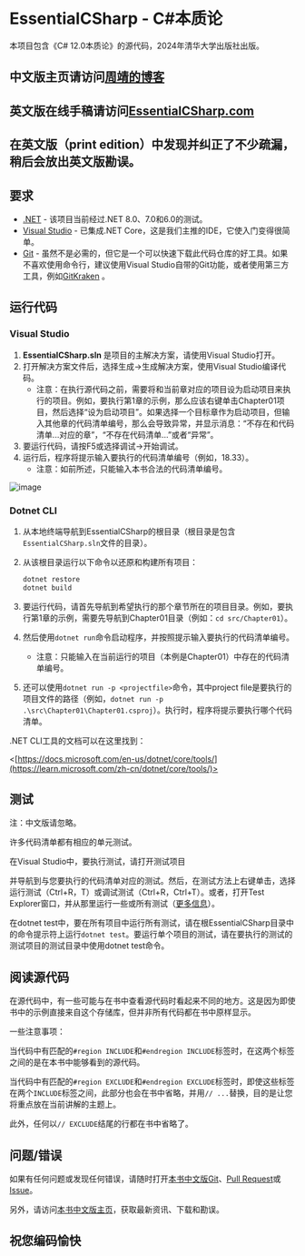 # EssentialCSharp - C#本质论

本项目包含《C# 12.0本质论》的源代码，2024年清华大学出版社出版。

## 中文版主页请访问[周靖的博客](https://bookzhou.com)
## 英文版在线手稿请访问[EssentialCSharp.com](https://essentialcsharp.com)
## 在英文版（print edition）中发现并纠正了不少疏漏，稍后会放出英文版勘误。

## 要求

- [.NET](https://dotnet.microsoft.com/zh-cn/download) - 该项目当前经过.NET 8.0、7.0和6.0的测试。
- [Visual Studio](https://visualstudio.microsoft.com/downloads/) - 已集成.NET Core，这是我们主推的IDE，它使入门变得很简单。
- [Git](https://git-scm.com/book/zh/v2) - 虽然不是必需的，但它是一个可以快速下载此代码仓库的好工具。如果不喜欢使用命令行，建议使用Visual Studio自带的Git功能，或者使用第三方工具，例如[GitKraken](https://www.gitkraken.com/invite/bX2Nqsqr) 。

## 运行代码

### Visual Studio

1. **EssentialCSharp.sln** 是项目的主解决方案，请使用Visual Studio打开。
2. 打开解决方案文件后，选择生成->生成解决方案，使用Visual Studio编译代码。
   - 注意：在执行源代码之前，需要将和当前章对应的项目设为启动项目来执行的项目。例如，要执行第1章的示例，那么应该右键单击Chapter01项目，然后选择“设为启动项目”。如果选择一个目标章作为启动项目，但输入其他章的代码清单编号，那么会导致异常，并显示消息：“不存在和代码清单...对应的章”，“不存在代码清单...”或者“异常”。
3. 要运行代码，请按F5或选择调试->开始调试。
4. 运行后，程序将提示输入要执行的代码清单编号（例如，18.33）。
   - 注意：如前所述，只能输入本书合法的代码清单编号。

![image](https://github.com/transbot/EssentialCSharp/assets/12107254/9b8891de-3df3-48d9-838e-1a36750e7102)



### Dotnet CLI

1. 从本地终端导航到EssentialCSharp的根目录（根目录是包含`EssentialCSharp.sln`文件的目录）。
2. 从该根目录运行以下命令以还原和构建所有项目：

    ```C#
    dotnet restore
    dotnet build
    ```

3. 要运行代码，请首先导航到希望执行的那个章节所在的项目目录。例如，要执行第1章的示例，需要先导航到Chapter01目录（例如：`cd src/Chapter01`）。
4. 然后使用`dotnet run`命令启动程序，并按照提示输入要执行的代码清单编号。
   - 注意：只能输入在当前运行的项目（本例是Chapter01）中存在的代码清单编号。
5. 还可以使用`dotnet run -p <projectfile>`命令，其中project file是要执行的项目文件的路径（例如，`dotnet run -p .\src\Chapter01\Chapter01.csproj`）。执行时，程序将提示要执行哪个代码清单。

.NET CLI工具的文档可以在这里找到：

<[https://docs.microsoft.com/en-us/dotnet/core/tools/](https://learn.microsoft.com/zh-cn/dotnet/core/tools/)>

## 测试

注：中文版请忽略。

许多代码清单都有相应的单元测试。

在Visual Studio中，要执行测试，请打开测试项目

并导航到与您要执行的代码清单对应的测试。然后，在测试方法上右键单击，选择运行测试（Ctrl+R，T）或调试测试（Ctrl+R，Ctrl+T）。或者，打开Test Explorer窗口，并从那里运行一些或所有测试（[更多信息](https://learn.microsoft.com/visualstudio/test/run-unit-tests-with-test-explorer)）。

在dotnet test中，要在所有项目中运行所有测试，请在根EssentialCSharp目录中的命令提示符上运行`dotnet test`。要运行单个项目的测试，请在要执行的测试的测试项目的测试目录中使用dotnet test命令。

## 阅读源代码

在源代码中，有一些可能与在书中查看源代码时看起来不同的地方。这是因为即使书中的示例直接来自这个存储库，但并非所有代码都在书中原样显示。

一些注意事项：

当代码中有匹配的`#region INCLUDE`和`#endregion INCLUDE`标签时，在这两个标签之间的是在本书中能够看到的源代码。

当代码中有匹配的`#region EXCLUDE`和`#endregion EXCLUDE`标签时，即使这些标签在两个`INCLUDE`标签之间，此部分也会在书中省略，并用`// ...`替换，目的是让您将重点放在当前讲解的主题上。

此外，任何以`// EXCLUDE`结尾的行都在书中省略了。

## 问题/错误

如果有任何问题或发现任何错误，请随时打开[本书中文版Git](https://github.com/transbot/EssentialCSharp/discussions)、[Pull Request](https://github.com/transbot/EssentialCSharp/pulls)或[Issue](https://github.com/transbot/EssentialCSharp/discussions)。

另外，请访问[本书中文版主页](https://bookzhou.com)，获取最新资讯、下载和勘误。

## 祝您编码愉快

